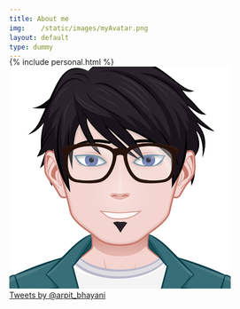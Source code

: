 ```yaml
---
title: About me
img:    /static/images/myAvatar.png
layout: default
type: dummy
---
```


<div style="margin-top: -20px;">
    {% include personal.html %}
</div>

<div class="ui centered two column grid">
    <div class="column center aligned">
        <div class="github-card" data-github="arpitbbhayani" data-width="400" data-height="" data-theme="default"></div>
        <script src="//cdn.jsdelivr.net/github-cards/latest/widget.js"></script>
    </div>
    <div class="column center aligned">
        <div quora-profile="https://www.quora.com/profile/Arpit-Bhayani"></div>
        <script src="http://codeville.org.in/static/js/quora-widget.min.js"></script>
    </div>
</div>

<div class="ui centered two column grid">
    <div class="column">
        <div class="ui center aligned basic segment">
            <img src='/static/images/myAvatar.png'>
        </div>
    </div>
    <div class="column">
        <div class="ui center aligned basic segment">
            <a class="twitter-timeline" href="https://twitter.com/arpit_bhayani" data-widget-id="675737137438822400">Tweets by @arpit_bhayani</a>
            <script>!function(d,s,id){var js,fjs=d.getElementsByTagName(s)[0],p=/^http:/.test(d.location)?'http':'https';if(!d.getElementById(id)){js=d.createElement(s);js.id=id;js.src=p+"://platform.twitter.com/widgets.js";fjs.parentNode.insertBefore(js,fjs);}}(document,"script","twitter-wjs");</script>
        </div>
    </div>
</div>

<div class="ui section divider hidden"></div>
<div class="ui center aligned basic segment">
    <a class="social_icon" href="mailto:arpit.b.bhayani@gmail.com"><i class="very huge mail icon"></i></a>
    <a class="social_icon" href="https://github.com/arpitbbhayani"><i class="very huge github square icon"></i></a>
    <a class="social_icon" href="https://facebook.com/itsmearpit"><i class="very huge facebook square icon"></i></a>
    <a class="social_icon" href="https://www.linkedin.com/profile/view?id=42931734"><i class="very huge linkedin square icon"></i></a>
</div>
